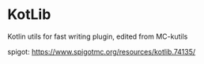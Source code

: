 # KotLib
Kotlin utils for fast writing plugin, edited from MC-kutils

spigot: https://www.spigotmc.org/resources/kotlib.74135/
